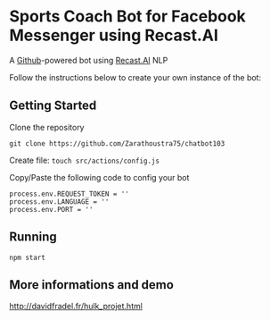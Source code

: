# Sports Coach Bot for Facebook Messenger using Recast.AI

A [Github](https://github.com/)-powered bot using [Recast.AI](https://recast.ai) NLP

Follow the instructions below to create your own instance of the bot:

Getting Started
--------------------

Clone the repository

`git clone https://github.com/Zarathoustra75/chatbot103`

Create file: `touch src/actions/config.js`

Copy/Paste the following code to config your bot

```
process.env.REQUEST_TOKEN = ''
process.env.LANGUAGE = ''
process.env.PORT = ''
```

Running
--------------------

`npm start`

More informations and demo
--------------------

http://davidfradel.fr/hulk_projet.html
